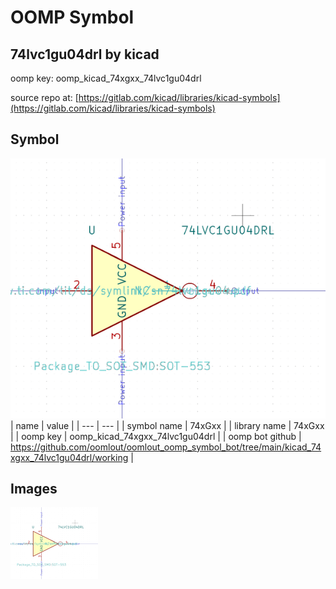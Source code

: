 # OOMP Symbol  
## 74lvc1gu04drl  by kicad  
  
oomp key: oomp_kicad_74xgxx_74lvc1gu04drl  
  
source repo at: [https://gitlab.com/kicad/libraries/kicad-symbols](https://gitlab.com/kicad/libraries/kicad-symbols)  
## Symbol  
  
[![working.png](working_600.png)](working.png)  
| name | value | 
| --- | --- | 
| symbol name | 74xGxx | 
| library name | 74xGxx | 
| oomp key | oomp_kicad_74xgxx_74lvc1gu04drl | 
| oomp bot github | https://github.com/oomlout/oomlout_oomp_symbol_bot/tree/main/kicad_74xgxx_74lvc1gu04drl/working | 
## Images  
  
[![working.png](working_140.png)](working.png)  
